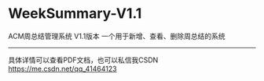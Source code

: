 # WeekSummary-V1.1
ACM周总结管理系统 V1.1版本
一个用于新增、查看、删除周总结的系统

----------------------------------------

具体详情可以查看PDF文档，也可以私信我CSDN
https://me.csdn.net/qq_41464123
